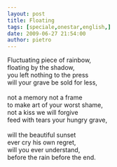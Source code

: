 ```yaml
---
layout: post
title: Floating
tags: [speciale,onestar,english,]
date: 2009-06-27 21:54:00
author: pietro
---
```

Fluctuating piece of rainbow,<br/>floating by the shadow,<br/>you left nothing to the press<br/>will your grave be sold for less,<br/><br/>not a memory not a frame<br/>to make art of your worst shame,<br/>not a kiss we will forgive<br/>feed with tears your hungry grave,<br/><br/>will the beautiful sunset<br/>ever cry his own regret,<br/>will you ever understand,<br/>before the rain before the end.
